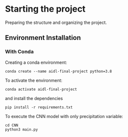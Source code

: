# Starting the project
Preparing the structure and organizing the project.


## Environment Installation
### With Conda
Creating a conda environment:
```
conda create --name aidl-final-project python=3.8
```
To activate the environment:
```
conda activate aidl-final-project
```
and install the dependencies
```
pip install -r requirements.txt
```
To execute the CNN model with only precipitation variable:
```
cd CNN
python3 main.py
```